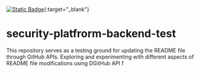 [![Static Badge](https://img.shields.io/badge/Security%20Platform-F%200%25-gray)](https://security.dev.platform.usw2.upwork/repositories/46305){:target="_blank"}
# security-platfrorm-backend-test
This repository serves as a testing ground for updating the README file through GitHub APIs. Exploring and experimenting with different aspects of README file modifications using DGitHub API f